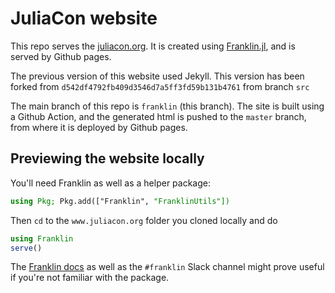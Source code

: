 # JuliaCon website

This repo serves the [juliacon.org]([https://juliacon.org). It is created using [Franklin.jl](https://github.com/tlienart/Franklin.jl), and is served by Github pages. 

The previous version of this website used Jekyll. This version has been forked from `d542df4792fb409d3546d7a5ff3fd59b131b4761` from branch `src`

The main branch of this repo is `franklin` (this branch). The site is built using a Github Action, and the generated html is pushed to the `master` branch, from where it is deployed by Github pages. 

## Previewing the website locally

You'll need Franklin as well as a helper package:

```julia
using Pkg; Pkg.add(["Franklin", "FranklinUtils"])
```

Then `cd` to the `www.juliacon.org` folder you cloned locally and do

```julia
using Franklin
serve()
```

The [Franklin docs](https://franklinjl.org) as well as the `#franklin` Slack channel might prove useful if you're not familiar with the package.
